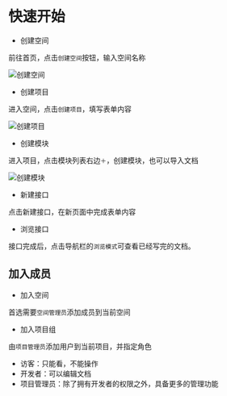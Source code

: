 # 快速开始


- 创建空间

前往首页，点击`创建空间`按钮，输入空间名称

![创建空间](/static/help/images/create_space.png)

- 创建项目

进入空间，点击`创建项目`，填写表单内容

![创建项目](/static/help/images/create_project.png)

- 创建模块

进入项目，点击模块列表右边`＋`，创建模块，也可以导入文档

![创建模块](/static/help/images/create_module.png)

- 新建接口

点击新建接口，在新页面中完成表单内容

- 浏览接口

接口完成后，点击导航栏的`浏览模式`可查看已经写完的文档。

## 加入成员

- 加入空间

首选需要`空间管理员`添加成员到当前空间

- 加入项目组

由`项目管理员`添加用户到当前项目，并指定角色

- 访客：只能看，不能操作
- 开发者：可以编辑文档
- 项目管理员：除了拥有开发者的权限之外，具备更多的管理功能





